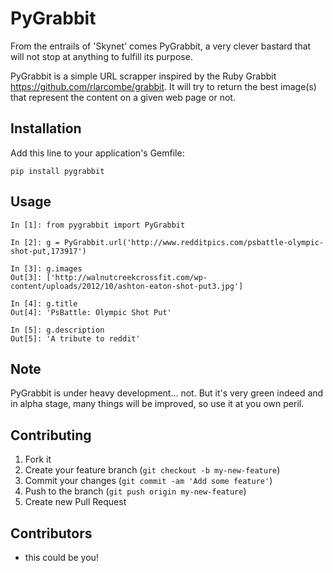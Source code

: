 # PyGrabbit

From the entrails of 'Skynet' comes PyGrabbit, a very clever bastard that will not stop at anything to fulfill its purpose.

PyGrabbit is a simple URL scrapper inspired by the Ruby Grabbit https://github.com/rlarcombe/grabbit. It will try to return the best image(s) that represent the content on a given web page or not.

## Installation

Add this line to your application's Gemfile:

    pip install pygrabbit

## Usage

    In [1]: from pygrabbit import PyGrabbit
    
    In [2]: g = PyGrabbit.url('http://www.redditpics.com/psbattle-olympic-shot-put,173917')
    
    In [3]: g.images
    Out[3]: ['http://walnutcreekcrossfit.com/wp-content/uploads/2012/10/ashton-eaton-shot-put3.jpg']
    
    In [4]: g.title
    Out[4]: 'PsBattle: Olympic Shot Put'
    
    In [5]: g.description
    Out[5]: 'A tribute to reddit'

## Note

PyGrabbit is under heavy development... not. But it's very green indeed and in alpha stage, many things will be improved, so use it at you own peril.

## Contributing

1. Fork it
2. Create your feature branch (`git checkout -b my-new-feature`)
3. Commit your changes (`git commit -am 'Add some feature'`)
4. Push to the branch (`git push origin my-new-feature`)
5. Create new Pull Request


## Contributors

* this could be you!

